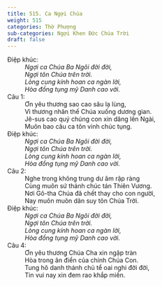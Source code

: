 ```yaml
---
title: 515. Ca Ngợi Chúa
weight: 515
categories: Thờ Phượng
sub-categories: Ngợi Khen Đức Chúa Trời
draft: false
---
```

<dl><dt>Điệp khúc:</dt><dd data-chorus="1"><em>Ngợi ca Chúa Ba Ngôi đời đời, <br/>Ngợi tôn Chúa trên trời. <br/>Lòng cung kính hoan ca ngàn lời, <br/>Hòa đồng tụng mỹ Danh cao vời. </em></dd><dt>Câu 1:</dt><dd data-verse="1">Ơn yêu thương sao cao sâu lạ lùng, <br/>Vì thương nhân thế Chúa xuống dương gian. <br/>Jê-sus cao quý chúng con xin dâng lên Ngài, <br/>Muôn bao câu ca tôn vinh chúc tụng. </dd><dt>Điệp khúc:</dt><dd data-chorus="1"><em>Ngợi ca Chúa Ba Ngôi đời đời, <br/>Ngợi tôn Chúa trên trời. <br/>Lòng cung kính hoan ca ngàn lời, <br/>Hòa đồng tụng mỹ Danh cao vời. </em></dd><dt>Câu 2:</dt><dd data-verse="2">Nghe trong không trung dư âm rập ràng <br/>Cùng muôn sứ thánh chúc tán Thiên Vương. <br/>Nơi Gô-tha Chúa đã chết thay cho con người, <br/>Nay muôn muôn dân suy tôn Chúa Trời. </dd><dt>Điệp khúc:</dt><dd data-chorus="1"><em>Ngợi ca Chúa Ba Ngôi đời đời, <br/>Ngợi tôn Chúa trên trời. <br/>Lòng cung kính hoan ca ngàn lời, <br/>Hòa đồng tụng mỹ Danh cao vời. </em></dd><dt>Câu 4:</dt><dd data-verse="4">Ơn yêu thương Chúa Cha xin ngập tràn <br/>Hòa trong ân điển của chính Chúa Con. <br/>Tung hô danh thánh chủ tể oai nghi đời đời, <br/>Tin vui nay xin đem rao khắp miền. </dd></dl>